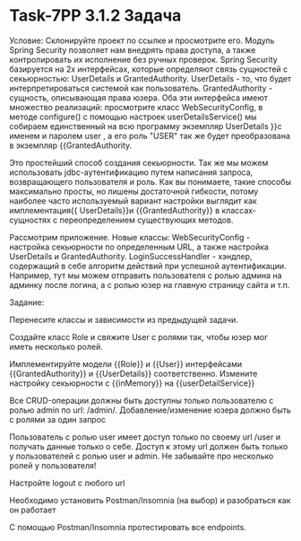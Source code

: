 # Task-7PP 3.1.2 Задача
Условие:
Склонируйте проект по ссылке и просмотрите его.
Модуль Spring Security позволяет нам внедрять права доступа, а также контролировать их исполнение без ручных проверок.
Spring Security базируется на 2х интерфейсах, которые определяют связь сущностей с секьюрностью: UserDetails и GrantedAuthority.
UserDetails - то, что будет интерпретироваться системой как пользователь.
GrantedAuthority - сущность, описывающая права юзера.
Оба эти интерфейса имеют множество реализаций: просмотрите класс WebSecurityConfig, в методе configure() с помощью настроек userDetailsService() мы собираем единственный на всю программу экземпляр UserDetails }}с именем и паролем user , а его роль "USER" так же будет преобразована в экземпляр {{GrantedAuthority.

Это простейший способ создания секьюрности. Так же мы можем использовать jdbc-аутентификацию путем написания запроса, возвращающего пользователя и роль.
Как вы понимаете, такие способы максимально просты, но лишены достаточной гибкости, потому наиболее часто используемый вариант настройки выглядит как имплементация{{ UserDetails}}и {{GrantedAuthority}} в классах-сущностях с переопределением существующих методов.

Рассмотрим приложение.
Новые классы:
WebSecurityConfig - настройка секьюрности по определенным URL, а также настройка UserDetails и GrantedAuthority.
LoginSuccessHandler -  хэндлер, содержащий в себе алгоритм действий при успешной аутентификации. Например, тут мы можем отправить пользователя с ролью админа на админку после логина, а с ролью юзер на главную страницу сайта и т.п. 

Задание:

Перенесите классы и зависимости из предыдущей задачи.

Создайте класс Role и свяжите User с ролями так, чтобы юзер мог иметь несколько ролей.

Имплементируйте модели {{Role}} и {{User}} интерфейсами {{GrantedAuthority}} и {{UserDetails}} соответственно. Измените настройку секьюрности с {{inMemory}} на {{userDetailService}}

Все CRUD-операции должны быть доступны только пользователю с ролью admin по url: /admin/. Добавление/изменение юзера должно быть с ролями за один запрос 

Пользователь с ролью user имеет доступ только по своему url /user и получать данные только о себе. Доступ к этому url должен быть только у пользователей с ролью user и admin. Не забывайте про несколько ролей у пользователя!

Настройте logout с любого url

Необходимо установить Postman/Insomnia (на выбор) и разобраться как он работает 

С помощью Postman/Insomnia протестировать все endpoints.
